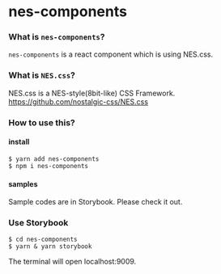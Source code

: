 # nes-components

### What is `nes-components`?
`nes-components` is a react component which is using NES.css.

### What is `NES.css`?
NES.css is a NES-style(8bit-like) CSS Framework.
https://github.com/nostalgic-css/NES.css

### How to use this?

#### install
```
$ yarn add nes-components
$ npm i nes-components
```

#### samples
Sample codes are in Storybook.
Please check it out.


### Use Storybook
```
$ cd nes-components
$ yarn & yarn storybook
```
The terminal will open localhost:9009.   


